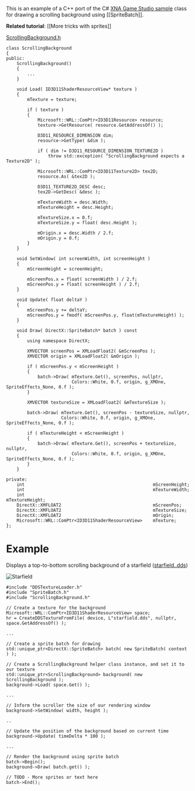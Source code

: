 This is an example of a C++ port of the C# [XNA Game Studio sample](https://msdn.microsoft.com/en-us/library/bb203868.aspx) class for drawing a scrolling background using [[SpriteBatch]].

**Related tutorial**: [[More tricks with sprites]]

[ScrollingBackground.h](https://github.com/Microsoft/DirectXTK/wiki/ScrollingBackground.h)

    class ScrollingBackground
    {
    public:
        ScrollingBackground()
        {
            ...
        }

        void Load( ID3D11ShaderResourceView* texture )
        {
            mTexture = texture;

            if ( texture )
            {
                Microsoft::WRL::ComPtr<ID3D11Resource> resource;
                texture->GetResource( resource.GetAddressOf() );

                D3D11_RESOURCE_DIMENSION dim;
                resource->GetType( &dim );

                if ( dim != D3D11_RESOURCE_DIMENSION_TEXTURE2D )
                    throw std::exception( "ScrollingBackground expects a Texture2D" );

                Microsoft::WRL::ComPtr<ID3D11Texture2D> tex2D;
                resource.As( &tex2D );

                D3D11_TEXTURE2D_DESC desc;
                tex2D->GetDesc( &desc );

                mTextureWidth = desc.Width;
                mTextureHeight = desc.Height;

                mTextureSize.x = 0.f;
                mTextureSize.y = float( desc.Height );

                mOrigin.x = desc.Width / 2.f;
                mOrigin.y = 0.f;
            }
        }

        void SetWindow( int screenWidth, int screenHeight )
        {
            mScreenHeight = screenHeight;

            mScreenPos.x = float( screenWidth ) / 2.f;
            mScreenPos.y = float( screenHeight ) / 2.f;
        }

        void Update( float deltaY )
        {
            mScreenPos.y += deltaY;
            mScreenPos.y = fmodf( mScreenPos.y, float(mTextureHeight) );
        }

        void Draw( DirectX::SpriteBatch* batch ) const
        {
            using namespace DirectX;

            XMVECTOR screenPos = XMLoadFloat2( &mScreenPos );
            XMVECTOR origin = XMLoadFloat2( &mOrigin );

            if ( mScreenPos.y < mScreenHeight )
            {
                batch->Draw( mTexture.Get(), screenPos, nullptr,
                             Colors::White, 0.f, origin, g_XMOne, SpriteEffects_None, 0.f );
            }

            XMVECTOR textureSize = XMLoadFloat2( &mTextureSize );

            batch->Draw( mTexture.Get(), screenPos - textureSize, nullptr,
                         Colors::White, 0.f, origin, g_XMOne, SpriteEffects_None, 0.f );

            if ( mTextureHeight < mScreenHeight )
            {
                batch->Draw( mTexture.Get(), screenPos + textureSize, nullptr,
                             Colors::White, 0.f, origin, g_XMOne, SpriteEffects_None, 0.f );
            }
        }

    private:
        int                                                 mScreenHeight;
        int                                                 mTextureWidth;
        int                                                 mTextureHeight;
        DirectX::XMFLOAT2                                   mScreenPos;
        DirectX::XMFLOAT2                                   mTextureSize;
        DirectX::XMFLOAT2                                   mOrigin;
        Microsoft::WRL::ComPtr<ID3D11ShaderResourceView>    mTexture;
    };

# Example

Displays a top-to-bottom scrolling background of a starfield ([starfield..dds](https://github.com/Microsoft/DirectXTK/wiki/starfield..dds))

![Starfield](https://github.com/Microsoft/DirectXTK/wiki/images/starfield.png)

    #include "DDSTextureLoader.h"
    #include "SpriteBatch.h"
    #include "ScrollingBackground.h"

    // Create a texture for the background
    Microsoft::WRL::ComPtr<ID3D11ShaderResourceView> space;
    hr = CreateDDSTextureFromFile( device, L"starfield.dds", nullptr, space.GetAddressOf() );

    ...

    // Create a sprite batch for drawing
    std::unique_ptr<DirectX::SpriteBatch> batch( new SpriteBatch( context ) );

    // Create a ScrollingBackground helper class instance, and set it to our texture
    std::unique_ptr<ScrollingBackground> background( new ScrollingBackground );
    background->Load( space.Get() );

    ...

    // Inform the scroller the size of our rendering window
    background->SetWindow( width, height );

    ..

    // Update the position of the background based on current time
    background->Update( timeDelta * 100 );

    ...

    // Render the background using sprite batch
    batch->Begin();
    background->Draw( batch.get() );

    // TODO - More sprites or text here
    batch->End();

